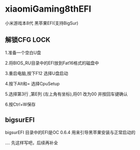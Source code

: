 # xiaomiGaming8thEFI
小米游戏本8代 黑苹果EFI(支持BigSur)


## 解锁CFG LOCK

1.准备一个空白U盘

2.将BIOS_RU目录中的EFI放到Fat16格式的磁盘中

3.重启电脑,按下F12 选择U盘启动

4.按下Alt和= 选择CpuSetup

5.选择第3行 ,第E列 (左上角有坐标),将01 改为00 并按回车键确认

6.按Ctrl+W保存

## bigsurEFI
bigsurEFI 目录中的EFI是OC 0.6.4 用来引导黑苹果安装与正常启动的

.... 先这样写吧，后续再补全
